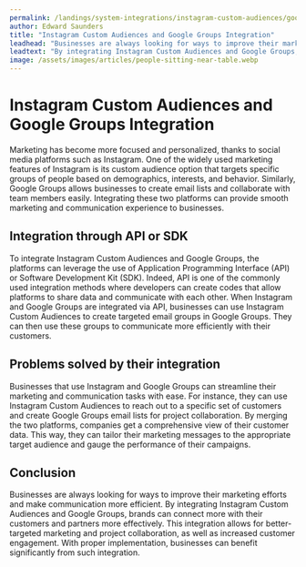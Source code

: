 ```yaml
---
permalink: /landings/system-integrations/instagram-custom-audiences/google-groups
author: Edward Saunders
title: "Instagram Custom Audiences and Google Groups Integration"
leadhead: "Businesses are always looking for ways to improve their marketing efforts and make communication more efficient"
leadtext: "By integrating Instagram Custom Audiences and Google Groups, brands can connect more with their customers and partners more effectively. This integration allows for better-targeted marketing and project collaboration, as well as increased customer engagement. With proper implementation, businesses can benefit significantly from such integration."
image: /assets/images/articles/people-sitting-near-table.webp
---
```

<div class="arttext">	<h1>Instagram Custom Audiences and Google Groups Integration</h1>
	<p>Marketing has become more focused and personalized, thanks to social media platforms such as Instagram. One of the widely used marketing features of Instagram is its custom audience option that targets specific groups of people based on demographics, interests, and behavior. Similarly, Google Groups allows businesses to create email lists and collaborate with team members easily. Integrating these two platforms can provide smooth marketing and communication experience to businesses.</p>
	<h2>Integration through API or SDK</h2>
	<p>To integrate Instagram Custom Audiences and Google Groups, the platforms can leverage the use of Application Programming Interface (API) or Software Development Kit (SDK). Indeed, API is one of the commonly used integration methods where developers can create codes that allow platforms to share data and communicate with each other. When Instagram and Google Groups are integrated via API, businesses can use Instagram Custom Audiences to create targeted email groups in Google Groups. They can then use these groups to communicate more efficiently with their customers.</p>
	<h2>Problems solved by their integration</h2>
	<p>Businesses that use Instagram and Google Groups can streamline their marketing and communication tasks with ease. For instance, they can use Instagram Custom Audiences to reach out to a specific set of customers and create Google Groups email lists for project collaboration. By merging the two platforms, companies get a comprehensive view of their customer data. This way, they can tailor their marketing messages to the appropriate target audience and gauge the performance of their campaigns.</p>
	<h2>Conclusion</h2>
	<p>Businesses are always looking for ways to improve their marketing efforts and make communication more efficient. By integrating Instagram Custom Audiences and Google Groups, brands can connect more with their customers and partners more effectively. This integration allows for better-targeted marketing and project collaboration, as well as increased customer engagement. With proper implementation, businesses can benefit significantly from such integration.</p>
</div>